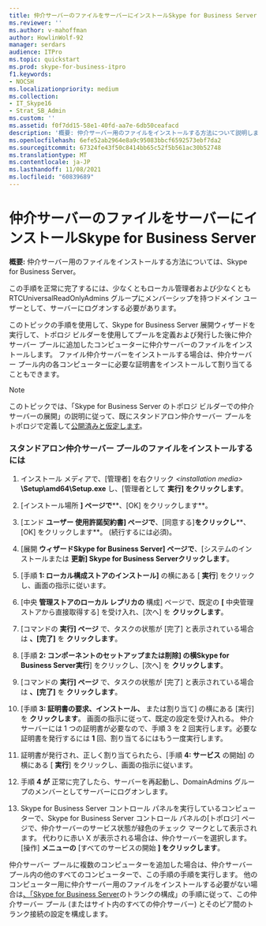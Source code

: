 ```yaml
---
title: 仲介サーバーのファイルをサーバーにインストールSkype for Business Server
ms.reviewer: ''
ms.author: v-mahoffman
author: HowlinWolf-92
manager: serdars
audience: ITPro
ms.topic: quickstart
ms.prod: skype-for-business-itpro
f1.keywords:
- NOCSH
ms.localizationpriority: medium
ms.collection:
- IT_Skype16
- Strat_SB_Admin
ms.custom: ''
ms.assetid: f0f7dd15-58e1-40fd-aa7e-6db50ceafacd
description: '概要: 仲介サーバー用のファイルをインストールする方法について説明します。Skype for Business Server。'
ms.openlocfilehash: 6efe52ab2964e8a9c95083bbcf6592573ebf7da2
ms.sourcegitcommit: 67324fe43f50c8414bb65c52f5b561ac30b52748
ms.translationtype: MT
ms.contentlocale: ja-JP
ms.lasthandoff: 11/08/2021
ms.locfileid: "60839689"
---
```

# <a name="install-the-files-for-mediation-server-in-skype-for-business-server"></a>仲介サーバーのファイルをサーバーにインストールSkype for Business Server
 
**概要:** 仲介サーバー用のファイルをインストールする方法については、Skype for Business Server。
  
この手順を正常に完了するには、少なくともローカル管理者および少なくとも RTCUniversalReadOnlyAdmins グループにメンバーシップを持つドメイン ユーザーとして、サーバーにログオンする必要があります。
  
このトピックの手順を使用して、Skype for Business Server 展開ウィザードを実行して、トポロジ ビルダーを使用してプールを定義および発行した後に仲介サーバー プールに追加したコンピューターに仲介サーバーのファイルをインストールします。 ファイル仲介サーバーをインストールする場合は、仲介サーバー プール内の各コンピューターに必要な証明書をインストールして割り当てることもできます。 
  
> [!NOTE]
> このトピックでは、「Skype for Business Server のトポロジ ビルダーでの仲介サーバーの展開」の説明に従って、既にスタンドアロン仲介サーバー プールをトポロジで定義して[公開済みと仮定します](deploy-a-mediation-server.md)。 
  
### <a name="to-install-the-files-for-a-stand-alone-mediation-server-pool"></a>スタンドアロン仲介サーバー プールのファイルをインストールするには

1. インストール メディアで、[管理者] を右クリック  _\<installation media\>_ **\Setup\amd64\Setup.exe** し、[管理者として **実行] をクリックします**。
    
2. [インストール場所 **] ページで****、[OK] をクリックします**。
    
3. [エンド **ユーザー 使用許諾契約書] ページで**、[同意する]**をクリックし****、[OK] をクリックします**。 (続行するには必須)。
    
4. [展開 **ウィザードSkype for Business Server] ページで**、[システムのインストールまたは **更新] Skype for Business Serverクリックします**。
    
5. [手順 **1: ローカル構成ストアのインストール]** の横にある [ **実行**] をクリックし、画面の指示に従います。
    
6. [中央 **管理ストアのローカル レプリカの** 構成] ページで、既定の **[** 中央管理ストアから直接取得する] を受け入れ、[次へ] を **クリックします**。
    
7. [コマンドの **実行] ページ** で、タスクの状態が [完了] と表示されている場合は **、[完了]** を **クリックします**。
    
8. [手順 **2: コンポーネントのセットアップまたは削除] の横Skype for Business Server実行**] をクリックし、[次へ] を **クリックします**。 
    
9. [コマンドの **実行] ページ** で、タスクの状態が [完了] と表示されている場合は **、[完了]** を **クリックします**。
    
10. [手順 **3: 証明書の要求、インストール、** または割り当て] の横にある [実行] を **クリックします**。 画面の指示に従って、既定の設定を受け入れる。 仲介サーバーには 1 つの証明書が必要なので、手順 3 を 2 回実行します。必要な証明書を発行するには **1** 回、割り当てるにはもう一度実行します。
    
11. 証明書が発行され、正しく割り当てられたら、[手順 **4: サービス** の開始] の横にある [ **実行**] をクリックし、画面の指示に従います。
    
12. 手順 **4 が** 正常に完了したら、サーバーを再起動し、DomainAdmins グループのメンバーとしてサーバーにログオンします。
    
13. Skype for Business Server コントロール パネルを実行しているコンピューターで、Skype for Business Server コントロール パネルの[トポロジ] ページで、仲介サーバーのサービス状態が緑色のチェック マークとして表示されます。 代わりに赤い X が表示される場合は、仲介サーバーを選択します。 [操作] **メニューの** [すべてのサービスの開始 **] をクリックします**。 
    
仲介サーバー プールに複数のコンピューターを追加した場合は、仲介サーバー プール内の他のすべてのコンピューターで、この手順の手順を実行します。 他のコンピューター用に仲介サーバー用のファイルをインストールする必要がない場合は[、「Skype for Business Server](configure-trunks.md)のトランクの構成」の手順に従って、この仲介サーバー プール (またはサイト内のすべての仲介サーバー) とそのピア間のトランク接続の設定を構成します。


